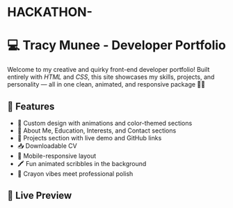 # HACKATHON-
# 💻 Tracy Munee - Developer Portfolio

Welcome to my creative and quirky front-end developer portfolio! Built entirely with *HTML* and *CSS*, this site showcases my skills, projects, and personality — all in one clean, animated, and responsive package 🎨✨

## 🌟 Features

- 🎨 Custom design with animations and color-themed sections
- 📄 About Me, Education, Interests, and Contact sections
- 🧠 Projects section with live demo and GitHub links
- 📥 Downloadable CV
- 📱 Mobile-responsive layout
- 🖍 Fun animated scribbles in the background
- 🐾 Crayon vibes meet professional polish

## 🚀 Live Preview
